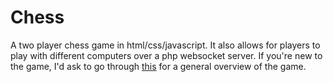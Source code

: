 # Chess
 A two player chess game in html/css/javascript.
It also allows for players to play with different computers over a php websocket server.
If you're new to the game, I'd ask to go through [this](https://en.m.wikipedia.org/wiki/Chess) for a general overview of the game.